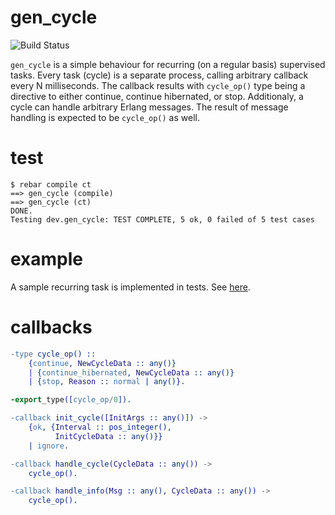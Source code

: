 gen_cycle
=========

![Build Status](https://travis-ci.org/aerosol/gen_cycle.svg)

`gen_cycle` is a simple behaviour for recurring (on a regular basis) supervised tasks.
Every task (cycle) is a separate process, calling arbitrary callback every N milliseconds.
The callback results with `cycle_op()` type being a directive to either continue, continue hibernated, or stop.
Additionaly, a cycle can handle arbitrary Erlang messages. The result of message handling is expected to be `cycle_op()` as well.

test
====

```
$ rebar compile ct
==> gen_cycle (compile)
==> gen_cycle (ct)
DONE.
Testing dev.gen_cycle: TEST COMPLETE, 5 ok, 0 failed of 5 test cases
```

example
=======

A sample recurring task is implemented in tests. See [here](https://github.com/aerosol/gen_cycle/blob/develop/test/sample_cycle.erl).

callbacks
=========

```erlang
-type cycle_op() ::
    {continue, NewCycleData :: any()}
    | {continue_hibernated, NewCycleData :: any()}
    | {stop, Reason :: normal | any()}.

-export_type([cycle_op/0]).

-callback init_cycle([InitArgs :: any()]) ->
    {ok, {Interval :: pos_integer(),
          InitCycleData :: any()}}
    | ignore.

-callback handle_cycle(CycleData :: any()) ->
    cycle_op().

-callback handle_info(Msg :: any(), CycleData :: any()) ->
    cycle_op().
```
